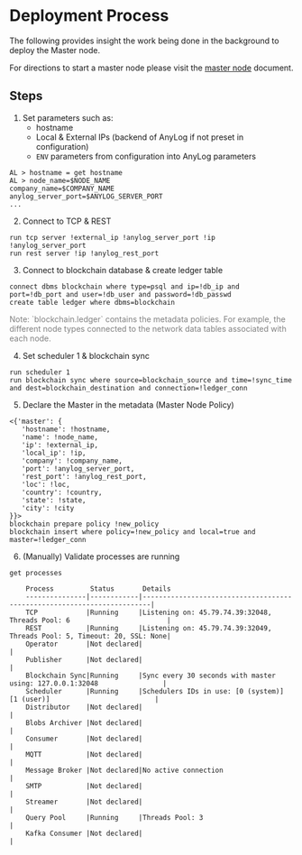 # Deployment Process
The following provides insight the work being done in the background to deploy the Master node. 

For directions to start a master node please visit the [master node](master_node.md) document.

## Steps
1. Set parameters such as:
   * hostname
   * Local & External IPs (backend of AnyLog if not preset in configuration)
   * `ENV` parameters from configuration into AnyLog parameters  
```anylog
AL > hostname = get hostname
AL > node_name=$NODE_NAME
company_name=$COMPANY_NAME
anylog_server_port=$ANYLOG_SERVER_PORT
...
```

2. Connect to TCP & REST 
```anylog
run tcp server !external_ip !anylog_server_port !ip !anylog_server_port
run rest server !ip !anylog_rest_port
```

3. Connect to blockchain database & create ledger table 
```anylog
connect dbms blockchain where type=psql and ip=!db_ip and port=!db_port and user=!db_user and password=!db_passwd
create table ledger where dbms=blockchain
```
<p style="color: gray; size: 90%">Note: `blockchain.ledger` contains the metadata policies. For example, the different node 
types connected to the network  data tables associated with each node. </p>

4. Set scheduler 1 & blockchain sync 
```anylog
run scheduler 1
run blockchain sync where source=blockchain_source and time=!sync_time and dest=blockchain_destination and connection=!ledger_conn
```

5. Declare the Master in the metadata (Master Node Policy)
```anylog
<{'master': {
   'hostname': !hostname,
   'name': !node_name,
   'ip': !external_ip,
   'local_ip': !ip,
   'company': !company_name,
   'port': !anylog_server_port,
   'rest_port': !anylog_rest_port,
   'loc': !loc,
   'country': !country,
   'state': !state,
   'city': !city
}}>
blockchain prepare policy !new_policy
blockchain insert where policy=!new_policy and local=true and master=!ledger_conn
```

6. (Manually) Validate processes are running
```anylog
get processes 

    Process         Status       Details                                                                  
    ---------------|------------|------------------------------------------------------------------------|
    TCP            |Running     |Listening on: 45.79.74.39:32048, Threads Pool: 6                        |
    REST           |Running     |Listening on: 45.79.74.39:32049, Threads Pool: 5, Timeout: 20, SSL: None|
    Operator       |Not declared|                                                                        |
    Publisher      |Not declared|                                                                        |
    Blockchain Sync|Running     |Sync every 30 seconds with master using: 127.0.0.1:32048                |
    Scheduler      |Running     |Schedulers IDs in use: [0 (system)] [1 (user)]                          |
    Distributor    |Not declared|                                                                        |
    Blobs Archiver |Not declared|                                                                        |
    Consumer       |Not declared|                                                                        |
    MQTT           |Not declared|                                                                        |
    Message Broker |Not declared|No active connection                                                    |
    SMTP           |Not declared|                                                                        |
    Streamer       |Not declared|                                                                        |
    Query Pool     |Running     |Threads Pool: 3                                                         |
    Kafka Consumer |Not declared|                                                                        |
```